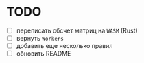 # TODO

- [ ] переписать обсчет матриц на `WASM` (Rust)
- [ ] вернуть `Workers`
- [ ] добавить еще несколько правил
- [ ] обновить README
